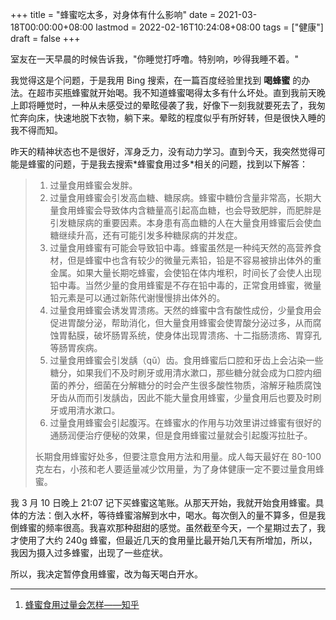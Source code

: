 +++
title = "蜂蜜吃太多，对身体有什么影响"
date = 2021-03-18T00:00:00+08:00
lastmod = 2022-02-16T10:24:08+08:00
tags = ["健康"]
draft = false
+++

室友在一天早晨的时候告诉我，"你睡觉打呼噜。特别响，吵得我睡不着。"

我觉得这是个问题，于是我用 Bing 搜索，在一篇百度经验里找到 **喝蜂蜜** 的办法。在超市买瓶蜂蜜就开始喝。我不知道蜂蜜喝得太多有什么坏处。直到我前天晚上即将睡觉时，一种从未感受过的晕眩侵袭了我，好像下一刻我就要死去了，我匆忙奔向床，快速地脱下衣物，躺下来。晕眩的程度似乎有所好转，但是很快入睡的我不得而知。

昨天的精神状态也不是很好，浑身乏力，没有动力学习。直到今天，我突然觉得可能是蜂蜜的问题，于是我去搜索\*蜂蜜食用过多\*相关的问题，找到以下解答：

>
>
> 1.  过量食用蜂蜜会发胖。
> 2.  过量食用蜂蜜会引发高血糖、糖尿病。蜂蜜中糖份含量非常高，长期大量食用蜂蜜会导致体内含糖量高引起高血糖，也会导致肥胖，而肥胖是引发糖尿病的重要因素。本身患有高血糖的人在大量食用蜂蜜后会使血糖继续升高，还有可能引发多种糖尿病的并发症。
> 3.  过量食用蜂蜜有可能会导致铅中毒。蜂蜜虽然是一种纯天然的高营养食材，但是蜂蜜中也含有较少的微量元素铅，铅是不容易被排出体外的重金属。如果大量长期吃蜂蜜，会使铅在体内堆积，时间长了会使人出现铅中毒。当然少量的食用蜂蜜是不存在铅中毒的，正常食用蜂蜜，微量铅元素是可以通过新陈代谢慢慢排出体外的。
> 4.  过量食用蜂蜜会诱发胃溃疡。天然的蜂蜜中含有酸性成份，少量食用会促进胃酸分泌，帮助消化，但大量食用蜂蜜会使胃酸分泌过多，从而腐蚀胃黏膜，破坏肠胃系统，使身体出现胃溃疡、十二指肠溃疡、胃穿孔等肠胃疾病。
> 5.  过量食用蜂蜜会引发龋（qǔ）齿。食用蜂蜜后口腔和牙齿上会沾染一些糖分，如果我们不及时刷牙或用清水漱口，那些糖分就会成为口腔内细菌的养分，细菌在分解糖分的时会产生很多酸性物质，溶解牙釉质腐蚀牙齿从而而引发龋齿，因此不能大量食用蜂蜜，少量食用后也要及时刷牙或用清水漱口。
> 6.  过量食用蜂蜜会引起腹泻。在蜂蜜水的作用与功效里讲过蜂蜜有很好的通肠润便治疗便秘的效果，但是食用蜂蜜过量就会引起腹泻拉肚子。
>
> 长期食用蜂蜜好处多，但要注意食用方法和用量。成人每天最好在 80-100 克左右，小孩和老人要适量减少饮用量，为了身体健康一定不要过量食用蜂蜜。

我 3 月 10 日晚上 21:07 记下买蜂蜜这笔账。从那天开始，我就开始食用蜂蜜。具体的方法：倒入水杯，等待蜂蜜溶解到水中，喝水。每次倒入的量不算多，但是我倒蜂蜜的频率很高。我喜欢那种甜甜的感觉。虽然截至今天，一个星期过去了，我才使用了大约 240g
蜂蜜，但最近几天的食用量比最开始几天有所增加，所以，我因为摄入过多蜂蜜，出现了一些症状。

所以，我决定暂停食用蜂蜜，改为每天喝白开水。

---

1.  [蜂蜜食用过量会怎样——知乎](https://zhuanlan.zhihu.com/p/133737633)